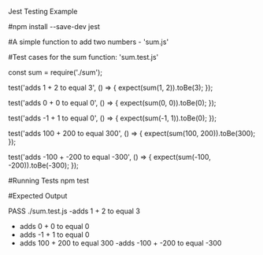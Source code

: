 Jest Testing Example

#npm install --save-dev jest

#A simple function to add two numbers - 'sum.js'


#Test cases for the sum function:  'sum.test.js' 

const sum = require('./sum');

test('adds 1 + 2 to equal 3', () => {
  expect(sum(1, 2)).toBe(3);
});

test('adds 0 + 0 to equal 0', () => {
  expect(sum(0, 0)).toBe(0);
});

test('adds -1 + 1 to equal 0', () => {
  expect(sum(-1, 1)).toBe(0);
});

test('adds 100 + 200 to equal 300', () => {
  expect(sum(100, 200)).toBe(300);
});

test('adds -100 + -200 to equal -300', () => {
  expect(sum(-100, -200)).toBe(-300);
});

#Running Tests
npm test

#Expected Output

PASS  ./sum.test.js
-adds 1 + 2 to equal 3
- adds 0 + 0 to equal 0
- adds -1 + 1 to equal 0
- adds 100 + 200 to equal 300
  -adds -100 + -200 to equal -300
